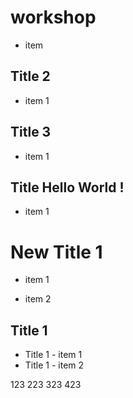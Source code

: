 # workshop


* item

## Title 2

* item 1

## Title 3

* item 1



## Title Hello World !

* item 1


# New Title 1

* item 1

* item 2

## Title 1

* Title 1 - item 1
* Title 1 - item 2


123 223 323 423
